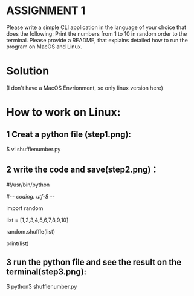 # ASSIGNMENT 1
Please write a simple CLI application in the language of your choice that does the following: Print the numbers from 1 to 10 in random order to the terminal. Please provide a README, that explains detailed how to run the program on MacOS and Linux.
# Solution
(I don't have a MacOS Envrionment, so only linux version here)

# How to work on Linux:
## 1 Creat a python file (step1.png):
$ vi shufflenumber.py


## 2 write the code and save(step2.png)：

#!/usr/bin/python

#-*- coding: utf-8 -*-

import random

list = [1,2,3,4,5,6,7,8,9,10]

random.shuffle(list)

print(list)


## 3 run the python file and see the result on the terminal(step3.png):
$ python3 shufflenumber.py

